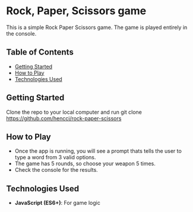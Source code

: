 # Rock, Paper, Scissors game

This is a simple Rock Paper Scissors game. The game is played entirely in the console.

## Table of Contents
- [Getting Started](#getting-started)
- [How to Play](#how-to-play)
- [Technologies Used](#technologies-used)

## Getting Started

Clone the repo to your local computer and run
git clone https://github.com/hencci/rock-paper-scissors

## How to Play

- Once the app is running, you will see a prompt thats tells the user to type a word from 3 valid options.
- The game has 5 rounds, so choose your weapon 5 times.
- Check the console for the results.

## Technologies Used
- **JavaScript (ES6+)**: For game logic

